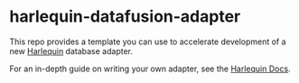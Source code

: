 # harlequin-datafusion-adapter
This repo provides a template you can use to accelerate development of a new [Harlequin](https://harlequin.sh) database adapter.

For an in-depth guide on writing your own adapter, see the [Harlequin Docs](https://harlequin.sh/docs/contributing/adapter-guide).